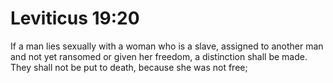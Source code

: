 # Leviticus 19:20

If a man lies sexually with a woman who is a slave, assigned to another man and not yet ransomed or given her freedom, a distinction shall be made. They shall not be put to death, because she was not free;
